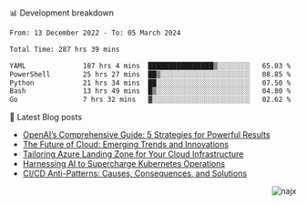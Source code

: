 📊 Development breakdown
<!--START_SECTION:waka-->

```txt
From: 13 December 2022 - To: 05 March 2024

Total Time: 287 hrs 39 mins

YAML              187 hrs 4 mins  ████████████████▒░░░░░░░░   65.03 %
PowerShell        25 hrs 27 mins  ██▒░░░░░░░░░░░░░░░░░░░░░░   08.85 %
Python            21 hrs 34 mins  ██░░░░░░░░░░░░░░░░░░░░░░░   07.50 %
Bash              13 hrs 49 mins  █▒░░░░░░░░░░░░░░░░░░░░░░░   04.80 %
Go                7 hrs 32 mins   ▓░░░░░░░░░░░░░░░░░░░░░░░░   02.62 %
```

<!--END_SECTION:waka-->

📕 Latest Blog posts

<!-- BLOG-POST-LIST:START -->
- [OpenAI’s Comprehensive Guide: 5 Strategies for Powerful Results](https://najx.dev/openai's-comprehensive-guide-to-prompt-writing-five-new-strategies-for-powerful-results/)
- [The Future of Cloud: Emerging Trends and Innovations](https://najx.dev/the-future-of-cloud-emerging-trends-and-innovations/)
- [Tailoring Azure Landing Zone for Your Cloud Infrastructure](https://najx.dev/tailoring-your-azure-landing-zone-for-cloud-infrastructure/)
- [Harnessing AI to Supercharge Kubernetes Operations](https://najx.dev/harnessing-ai-to-supercharge-kubernetes-operations/)
- [CI/CD Anti-Patterns: Causes, Consequences, and Solutions](https://najx.dev/cicd-anti-patterns/)
<!-- BLOG-POST-LIST:END -->

<p align="right">
  <img src="https://komarev.com/ghpvc/?username=najx&label=GitHub%20Profile%20Views&color=yellow&style=flat" alt="najx" />
</p align="center">
